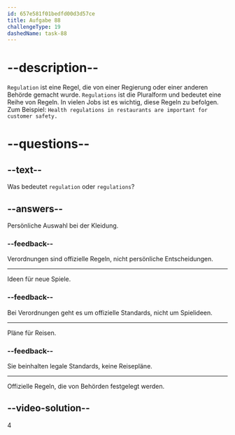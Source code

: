 ```yaml
---
id: 657e581f01bedfd00d3d57ce
title: Aufgabe 88
challengeType: 19
dashedName: task-88
---
```


# --description--

`Regulation` ist eine Regel, die von einer Regierung oder einer anderen Behörde gemacht wurde. `Regulations` ist die Pluralform und bedeutet eine Reihe von Regeln. In vielen Jobs ist es wichtig, diese Regeln zu befolgen. Zum Beispiel: `Health regulations in restaurants are important for customer safety.`

# --questions--

## --text--

Was bedeutet `regulation` oder `regulations`?

## --answers--

Persönliche Auswahl bei der Kleidung.

### --feedback--

Verordnungen sind offizielle Regeln, nicht persönliche Entscheidungen.

---

Ideen für neue Spiele.

### --feedback--

Bei Verordnungen geht es um offizielle Standards, nicht um Spielideen.

---

Pläne für Reisen.

### --feedback--

Sie beinhalten legale Standards, keine Reisepläne.

---

Offizielle Regeln, die von Behörden festgelegt werden.

## --video-solution--

4
